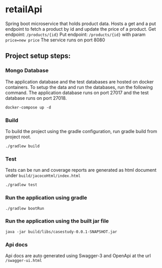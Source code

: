 # retailApi
Spring boot microservice that holds product data. Hosts a get and a put endpoint to fetch a product by id and update the price of a product.
Get endpoint: `/products/{id}`
Put endpoint: `/products/{id}` with param `price=new price`
The service runs on port 8080

## Project setup steps:

### Mongo Database
The application database and the test databases are hosted on docker containers. To setup the data and run the databases, run the following command.
The application database runs on port 27017 and the test database runs on port 27018.

```
docker-compose up -d
```

### Build  
To build the project using the gradle configuration, run gradle build from project root.

```
./gradlew build
```

### Test
Tests can be run and coverage reports are generated as html document under `build/jacocoHtml/index.html`
```
./gradlew test
```

### Run the application using gradle
```
./gradlew bootRun
```

### Run the application using the built jar file
```
java -jar build/libs/casestudy-0.0.1-SNAPSHOT.jar
```

### Api docs
Api docs are auto generated using Swagger-3 and OpenApi at the url `/swagger-ui.html`
